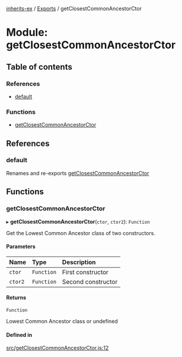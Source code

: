 [inherits-ex](../README.md) / [Exports](../modules.md) / getClosestCommonAncestorCtor

# Module: getClosestCommonAncestorCtor

## Table of contents

### References

- [default](getClosestCommonAncestorCtor.md#default)

### Functions

- [getClosestCommonAncestorCtor](getClosestCommonAncestorCtor.md#getclosestcommonancestorctor)

## References

### default

Renames and re-exports [getClosestCommonAncestorCtor](getClosestCommonAncestorCtor.md#getclosestcommonancestorctor)

## Functions

### getClosestCommonAncestorCtor

▸ **getClosestCommonAncestorCtor**(`ctor`, `ctor2`): `Function`

Get the Lowest Common Ancestor class of two constructors.

#### Parameters

| Name | Type | Description |
| :------ | :------ | :------ |
| `ctor` | `Function` | First constructor |
| `ctor2` | `Function` | Second constructor |

#### Returns

`Function`

Lowest Common Ancestor class or undefined

#### Defined in

[src/getClosestCommonAncestorCtor.js:12](https://github.com/snowyu/inherits-ex.js/blob/c5e1b22/src/getClosestCommonAncestorCtor.js#L12)
